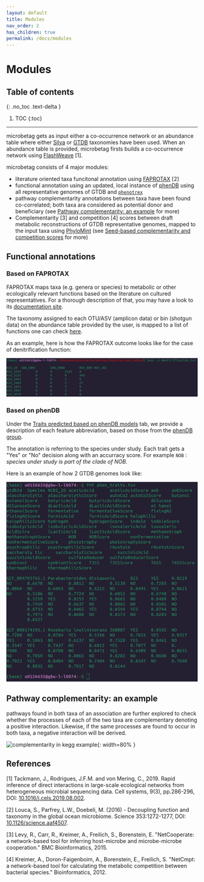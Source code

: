 ```yaml
---
layout: default
title: Modules
nav_order: 2
has_children: true
permalink: /docs/modules
---
```



# Modules 

<!-- {: .no_toc } 
Just the Docs has some specific configuration parameters that can be defined in your Jekyll site's _config.yml file.
{: .fs-6 .fw-300 } 
-->

## Table of contents
{: .no_toc .text-delta }

1. TOC
{:toc}

---

microbetag gets as input either a co-occurrence network or an abundance table where either [Silva](https://www.arb-silva.de) or [GTDB](https://gtdb.ecogenomic.org) taxonomies have been used. 
When an abundance table is provided, microbetag firsts builds a co-occurrence network using [FlashWeave](https://github.com/meringlab/FlashWeave.jl) [1].

microbetag consists of 4 major modules: 

- literature oriented taxa funcitonal annotation using [FAPROTAX](https://pages.uoregon.edu/slouca/LoucaLab/archive/FAPROTAX/lib/php/index.php) [2]
- functional annotation using an updated, local instance of [phenDB](https://phendb.org) using all representative genomes of GTDB and [`phenotrex`](https://phenotrex.readthedocs.io/en/latest/usage.html)
- pathway complementarity annotations between taxa have been found co-correlated; both taxa ara considered as potential donor and beneficiary (see [Pathway complementarity: an example](#pathway-complementarity-an-example) for more)
- Complementarity [3] and competition [4] scores between draft metabolic reconstructions of GTDB representative genomes, mapped to the input taxa using [PhyloMint](https://github.com/mgtools/PhyloMint) (see [Seed-based complementarity and competition scores]() for more) 




## Functional annotations


### Based on FAPROTAX


FAPROTAX maps taxa (e.g. genera or species) to metabolic or other ecologically relevant functions based on the literature on cultured representatives. 
For a thorough description of that, you may have a look to its [documentation site](http://www.loucalab.com/archive/FAPROTAX/lib/php/index.php?section=Instructions). 

The taxonomy assigned to each OTU/ASV (amplicon data) or bin (shotgun data) on the abundance table provided by the user, is mapped to a list of functions one can check [here](faprotax-functions.md).


As an example, here is how the FAPROTAX outcome looks like for the case of denitrification function: 


![faprotax example denitrif](../../assets/images/faprotax_denitrification.png)






### Based on phenDB 



Under the [Traits predicted based on phenDB models](phen-traits) tab, we provide a description of each feature abbreviation, based on those from the [phenDB group](https://phendb.org/reports/modeloverview). 


The annotation is referring to the species under study. 
Each trait gets a "Yes" or "No" decision along with an accurracy score. 
For example `NOB` : *species under study is part of the clade of NOB*. 

Here is an example of how 2 GTDB genomes look like: 

![phen traits example](../../assets/images/phen_traits_fmt.png)






## Pathway complementarity: an example

pathways found in both taxa of an association are further explored to check whether the processes of each of the two taxa are complementary denoting a positive interaction. Likewise, if the same processes are found to occur in both taxa, a negative interaction will be derived.

![complementarity in kegg example](../assets/images/kegg_example.png){: width=80% }






## References

[1] Tackmann, J., Rodrigues, J.F.M. and von Mering, C., 2019. Rapid inference of direct interactions in large-scale ecological networks from heterogeneous microbial sequencing data. Cell systems, 9(3), pp.286-296, DOI: [10.1016/j.cels.2019.08.002](https://doi.org/10.1016/j.cels.2019.08.002).

[2] Louca, S., Parfrey, L.W., Doebeli, M. (2016) - Decoupling function and taxonomy in the global ocean microbiome. Science 353:1272-1277, DOI: [10.1126/science.aaf4507](https://doi.org/10.1126/science.aaf4507).

[3] Levy, R., Carr, R., Kreimer, A., Freilich, S., Borenstein, E. "NetCooperate: a network-based tool for inferring host-microbe and microbe-microbe cooperation." BMC Bioinformatics, 2015.

[4] Kreimer, A., Doron-Faigenboim, A., Borenstein, E., Freilich, S. "NetCmpt: a network-based tool for calculating the metabolic competition between bacterial species." Bioinformatics, 2012.



